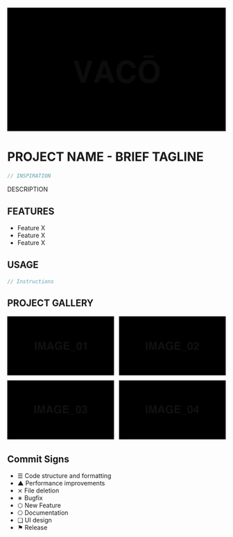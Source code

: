 ![Project Banner](/template-gfx/vaco-banner.png)

# PROJECT NAME - BRIEF TAGLINE

```js
// INSPIRATION
```

DESCRIPTION

## FEATURES
+ Feature X
+ Feature X
+ Feature X

## USAGE
```js
// Instructions
```

## PROJECT GALLERY

![Gallery](/template-gfx/vaco-quad-gallery.png)

## Commit Signs

+ ☰ Code structure and formatting
+ ▲ Performance improvements
+ ⨯ File deletion
+ ∗ Bugfix
+ ⬡ New Feature
+ ⎔ Documentation
+ ❑ UI design
+ ⚑ Release

